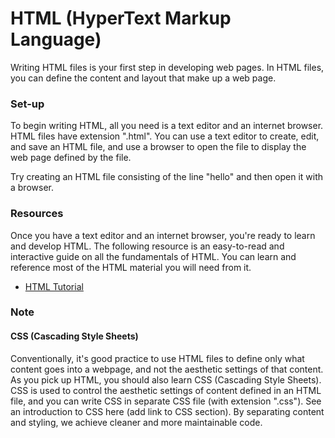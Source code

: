 # HTML (HyperText Markup Language)

Writing HTML files is your first step in developing web pages. In HTML files, you can define the content and layout that make up a web page.

### Set-up

To begin writing HTML, all you need is a text editor and an internet browser. HTML files have extension ".html". You can use a text editor to create, edit, and save an HTML file, and use a browser to open the file to display the web page defined by the file.

Try creating an HTML file consisting of the line "hello" and then open it with a browser.

### Resources

Once you have a text editor and an internet browser, you're ready to learn and develop HTML. The following resource is an easy-to-read and interactive guide on all the fundamentals of HTML. You can learn and reference most of the HTML material you will need from it.
- [HTML Tutorial](https://www.w3schools.com/html/)

### Note

#### CSS (Cascading Style Sheets)

Conventionally, it's good practice to use HTML files to define only what content goes into a webpage, and not the aesthetic settings of that content. As you pick up HTML, you should also learn CSS (Cascading Style Sheets). CSS is used to control the aesthetic settings of content defined in an HTML file, and you can write CSS in separate CSS file (with extension ".css"). See an introduction to CSS here (add link to CSS section). By separating content and styling, we achieve cleaner and more maintainable code.
